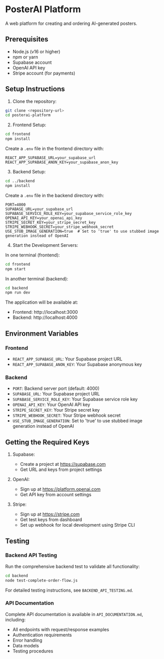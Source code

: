 # PosterAI Platform

A web platform for creating and ordering AI-generated posters.

## Prerequisites

- Node.js (v16 or higher)
- npm or yarn
- Supabase account
- OpenAI API key
- Stripe account (for payments)

## Setup Instructions

1. Clone the repository:
```bash
git clone <repository-url>
cd posterai-platform
```

2. Frontend Setup:
```bash
cd frontend
npm install
```

Create a `.env` file in the frontend directory with:
```
REACT_APP_SUPABASE_URL=your_supabase_url
REACT_APP_SUPABASE_ANON_KEY=your_supabase_anon_key
```

3. Backend Setup:
```bash
cd ../backend
npm install
```

Create a `.env` file in the backend directory with:
```
PORT=4000
SUPABASE_URL=your_supabase_url
SUPABASE_SERVICE_ROLE_KEY=your_supabase_service_role_key
OPENAI_API_KEY=your_openai_api_key
STRIPE_SECRET_KEY=your_stripe_secret_key
STRIPE_WEBHOOK_SECRET=your_stripe_webhook_secret
USE_STUB_IMAGE_GENERATION=true  # Set to 'true' to use stubbed image generation instead of OpenAI
```

4. Start the Development Servers:

In one terminal (frontend):
```bash
cd frontend
npm start
```

In another terminal (backend):
```bash
cd backend
npm run dev
```

The application will be available at:
- Frontend: http://localhost:3000
- Backend: http://localhost:4000

## Environment Variables

### Frontend
- `REACT_APP_SUPABASE_URL`: Your Supabase project URL
- `REACT_APP_SUPABASE_ANON_KEY`: Your Supabase anonymous key

### Backend
- `PORT`: Backend server port (default: 4000)
- `SUPABASE_URL`: Your Supabase project URL
- `SUPABASE_SERVICE_ROLE_KEY`: Your Supabase service role key
- `OPENAI_API_KEY`: Your OpenAI API key
- `STRIPE_SECRET_KEY`: Your Stripe secret key
- `STRIPE_WEBHOOK_SECRET`: Your Stripe webhook secret
- `USE_STUB_IMAGE_GENERATION`: Set to 'true' to use stubbed image generation instead of OpenAI

## Getting the Required Keys

1. Supabase:
   - Create a project at https://supabase.com
   - Get URL and keys from project settings

2. OpenAI:
   - Sign up at https://platform.openai.com
   - Get API key from account settings

3. Stripe:
   - Sign up at https://stripe.com
   - Get test keys from dashboard
   - Set up webhook for local development using Stripe CLI

## Testing

### Backend API Testing
Run the comprehensive backend test to validate all functionality:
```bash
cd backend
node test-complete-order-flow.js
```

For detailed testing instructions, see `BACKEND_API_TESTING.md`.

### API Documentation
Complete API documentation is available in `API_DOCUMENTATION.md`, including:
- All endpoints with request/response examples
- Authentication requirements
- Error handling
- Data models
- Testing procedures 